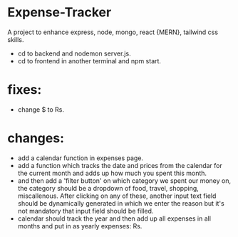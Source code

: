 # Expense-Tracker
A project to enhance express, node, mongo, react {MERN}, tailwind css skills.
- cd to backend and nodemon server.js.
- cd to frontend in another terminal and npm start.

# fixes:
- change $ to Rs.

# changes: 
- add a calendar function in expenses page.
- add a function which tracks the date and prices from the calendar for the current month and adds up how much you spent this month.
- and then add a 'filter button' on which category we spent our money on, the category should be a dropdown of food, travel, shopping, miscallenous. After clicking on any of these, another input text field should be dynamically generated in which we enter the reason but it's not mandatory that input field should be filled.
- calendar should track the year and then add up all expenses in all months and put in as yearly expenses: Rs.
